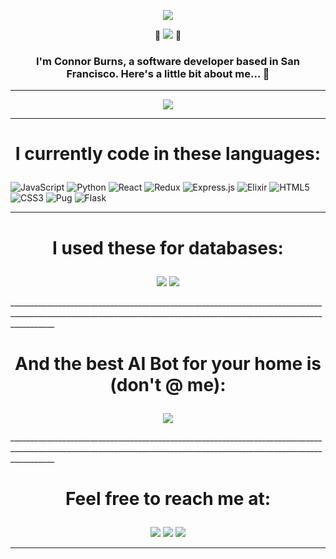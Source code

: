 <p align='center'><img src=https://readme-typing-svg.herokuapp.com/?color=F70000&lines=Hey+there,+I'm+Connor.+Welcome! /></p>

 <p align='center'> 👋 <img src=https://visitor-badge.glitch.me/badge?page_id=ConnorBurns1993.visitor-badge&left_color=red&right_color=red&left_text=Hello%20Visitors /> 👋</p>
 
### <p align='center'>I'm Connor Burns, a software developer based in San Francisco. Here's a little bit about me... 💬</p>
_______________________________________________________________________________________________________________________________________________________________________


<p align='center'> <img src=https://github-readme-stats.vercel.app/api/top-langs/?username=ConnorBurns1993&langs_count=5 /> </p>

_______________________________________________________________________________________________________________________________________________________________________

# <p align='center'>I currently code in these languages:</p>
 
 ![JavaScript](https://img.shields.io/badge/javascript-%23323330.svg?style=for-the-badge&logo=javascript&logoColor=%23F7DF1E)
 ![Python](https://img.shields.io/badge/python-3670A0?style=for-the-badge&logo=python&logoColor=ffdd54)
 ![React](https://img.shields.io/badge/react-%2320232a.svg?style=for-the-badge&logo=react&logoColor=%2361DAFB)
 ![Redux](https://img.shields.io/badge/redux-%23593d88.svg?style=for-the-badge&logo=redux&logoColor=white)
 ![Express.js](https://img.shields.io/badge/express.js-%23404d59.svg?style=for-the-badge&logo=express&logoColor=%2361DAFB)
 ![Elixir](https://img.shields.io/badge/elixir-%234B275F.svg?style=for-the-badge&logo=elixir&logoColor=white)
 ![HTML5](https://img.shields.io/badge/html5-%23E34F26.svg?style=for-the-badge&logo=html5&logoColor=white)
 ![CSS3](https://img.shields.io/badge/css3-%231572B6.svg?style=for-the-badge&logo=css3&logoColor=white)
 ![Pug](https://img.shields.io/badge/Pug-FFF?style=for-the-badge&logo=pug&logoColor=A86454)
 ![Flask](https://img.shields.io/badge/flask-%23000.svg?style=for-the-badge&logo=flask&logoColor=white)
 
 _______________________________________________________________________________________________________________________________________________________________________
 
 # <p align='center'>I used these for databases:</p>
 
 <p align='center'>
 <img src=https://img.shields.io/badge/postgres-%23316192.svg?style=for-the-badge&logo=postgresql&logoColor=white />
 <img src=https://img.shields.io/badge/mysql-%2300f.svg?style=for-the-badge&logo=mysql&logoColor=white />
 </p>
 _______________________________________________________________________________________________________________________________________________________________________
 
 # <p align='center'>And the best AI Bot for your home is (don't @ me):</p>
 
 <p align='center'>
<img src=https://img.shields.io/badge/amazon%20alexa-52b5f7?style=for-the-badge&logo=amazon%20alexa&logoColor=white />
 </p>
 _______________________________________________________________________________________________________________________________________________________________________
 
# <p align='center'>Feel free to reach me at:</p>

<p align='center'>
<img src=https://img.shields.io/badge/Gmail-D14836?style=for-the-badge&logo=gmail&logoColor=white />
<img src=https://img.shields.io/badge/Discord-7289DA?style=for-the-badge&logo=discord&logoColor=white />
<img src=https://img.shields.io/badge/linkedin-%230077B5.svg?style=for-the-badge&logo=linkedin&logoColor=white />
</p>

_______________________________________________________________________________________________________________________________________________________________________


<!--
**ConnorBurns1993/ConnorBurns1993** is a ✨ _special_ ✨ repository because its `README.md` (this file) appears on your GitHub profile.

Here are some ideas to get you started:

- 🔭 I’m currently working on ...
- 🌱 I’m currently learning ...
- 👯 I’m looking to collaborate on ...
- 🤔 I’m looking for help with ...
- 💬 Ask me about ...
- 📫 How to reach me: ...
- 😄 Pronouns: ...
- ⚡ Fun fact: ...
-->
